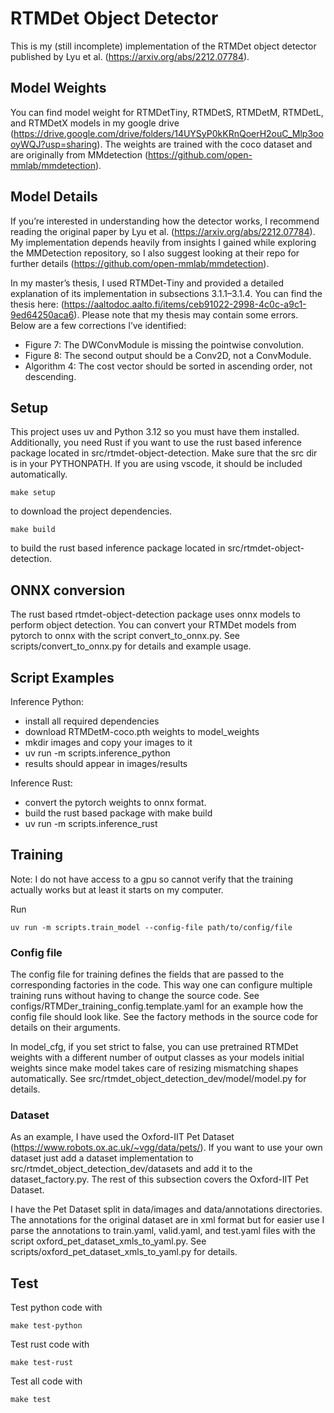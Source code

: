 # RTMDet Object Detector
This is my (still incomplete) implementation of the RTMDet object detector published by Lyu et al. (https://arxiv.org/abs/2212.07784). 

## Model Weights
You can find model weight for RTMDetTiny, RTMDetS, RTMDetM, RTMDetL, and RTMDetX models in my google drive (https://drive.google.com/drive/folders/14UYSyP0kKRnQoerH2ouC_Mlp3oooyWQJ?usp=sharing). The weights are trained with the coco dataset and are originally from MMdetection (https://github.com/open-mmlab/mmdetection). 

## Model Details
If you’re interested in understanding how the detector works, I recommend reading the original paper by Lyu et al. (https://arxiv.org/abs/2212.07784). My implementation depends heavily from insights I gained while exploring the MMDetection repository, so I also suggest looking at their repo for further details (https://github.com/open-mmlab/mmdetection).

In my master’s thesis, I used RTMDet-Tiny and provided a detailed explanation of its implementation in subsections 3.1.1–3.1.4. You can find the thesis here: (https://aaltodoc.aalto.fi/items/ceb91022-2998-4c0c-a9c1-9ed64250aca6). Please note that my thesis may contain some errors. Below are a few corrections I’ve identified:
- Figure 7: The DWConvModule is missing the pointwise convolution.
- Figure 8: The second output should be a Conv2D, not a ConvModule.
- Algorithm 4: The cost vector should be sorted in ascending order, not descending.

## Setup
This project uses uv and Python 3.12 so you must have them installed. Additionally, you need Rust if you want to use the rust based inference package located in src/rtmdet-object-detection. Make sure that the src dir is in your PYTHONPATH. If you are using vscode, it should be included automatically.

```Terminal
make setup
```
to download the project dependencies.

```Terminal
make build
```
to build the rust based inference package located in src/rtmdet-object-detection.

## ONNX conversion
The rust based rtmdet-object-detection package uses onnx models to perform object detection. You can convert your RTMDet models from pytorch to onnx with the script convert_to_onnx.py. See scripts/convert_to_onnx.py for details and example usage.

## Script Examples
Inference Python:
- install all required dependencies
- download RTMDetM-coco.pth weights to model_weights
- mkdir images and copy your images to it
- uv run -m scripts.inference_python
- results should appear in images/results 

Inference Rust:
- convert the pytorch weights to onnx format.
- build the rust based package with make build
- uv run -m scripts.inference_rust

## Training
Note: I do not have access to a gpu so cannot verify that the training actually works but at least it starts on my computer.

Run
```Terminal
uv run -m scripts.train_model --config-file path/to/config/file
```
### Config file 
The config file for training defines the fields that are passed to the corresponding factories in the code. This way one can configure multiple training runs without having to change the source code. See configs/RTMDer_training_config.template.yaml for an example how the config file should look like. See the factory methods in the source code for details on their arguments.

In model_cfg, if you set strict to false, you can use pretrained RTMDet weights with a different number of output classes as your models initial weights since make model takes care of resizing mismatching shapes automatically. See src/rtmdet_object_detection_dev/model/model.py for details.

### Dataset
As an example, I have used the Oxford-IIT Pet Dataset (https://www.robots.ox.ac.uk/~vgg/data/pets/). If you want to use your own dataset just add a dataset implementation to src/rtmdet_object_detection_dev/datasets and add it to the dataset_factory.py. The rest of this subsection covers the Oxford-IIT Pet Dataset.

I have the Pet Dataset split in data/images and data/annotations directories. The annotations for the original dataset are in xml format but for easier use I parse the annotations to train.yaml, valid.yaml, and test.yaml files with the script oxford_pet_dataset_xmls_to_yaml.py. See scripts/oxford_pet_dataset_xmls_to_yaml.py for details.

## Test
Test python code with
```Terminal
make test-python
```

Test rust code with
```Terminal
make test-rust
```

Test all code with
```Terminal
make test
```